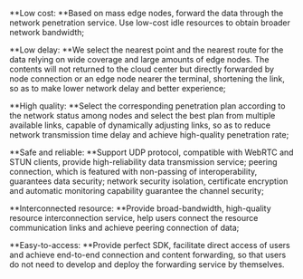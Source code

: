 **Low cost: **Based on mass edge nodes, forward the data through the network penetration service. Use low-cost idle resources to obtain broader network bandwidth;

**Low delay: **We select the nearest point and the nearest route for the data relying on wide coverage and large amounts of edge nodes. The contents will not returned to the cloud center but directly forwarded by node connection or an edge node nearer the terminal, shortening the link, so as to make lower network delay and better experience;

**High quality: **Select the corresponding penetration plan according to the network status among nodes and select the best plan from multiple available links, capable of dynamically adjusting links, so as to reduce network transmission time delay and achieve high-quality penetration rate;

**Safe and reliable: **Support UDP protocol, compatible with WebRTC and STUN clients, provide high-reliability data transmission service; peering connection, which is featured with non-passing of interoperability, guarantees data security; network security isolation, certificate encryption and automatic monitoring capability guarantee the channel security;

**Interconnected resource: **Provide broad-bandwidth, high-quality resource interconnection service, help users connect the resource communication links and achieve peering connection of data;

**Easy-to-access: **Provide perfect SDK, facilitate direct access of users and achieve end-to-end connection and content forwarding, so that users do not need to develop and deploy the forwarding service by themselves.
